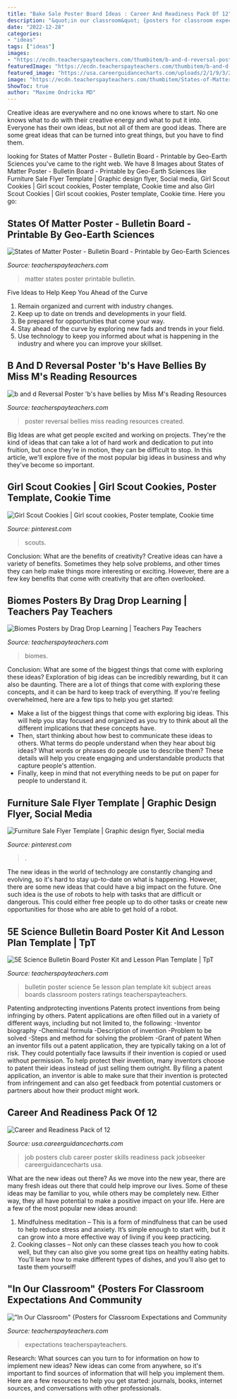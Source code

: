```yaml
---
title: "Bake Sale Poster Board Ideas : Career And Readiness Pack Of 12"
description: "&quot;in our classroom&quot; {posters for classroom expectations and community"
date: "2022-12-28"
categories:
- "ideas"
tags: ["ideas"]
images:
- "https://ecdn.teacherspayteachers.com/thumbitem/b-and-d-reversal-poster-b-s-have-bellies--3760962-1563364996/original-3760962-2.jpg"
featuredImage: "https://ecdn.teacherspayteachers.com/thumbitem/b-and-d-reversal-poster-b-s-have-bellies--3760962-1563364996/original-3760962-2.jpg"
featured_image: "https://usa.careerguidancecharts.com/uploads/2/1/9/3/21932676/s982962719247397028_p21_i8_w1790.jpeg"
image: "https://ecdn.teacherspayteachers.com/thumbitem/States-of-Matter-Poster-Bulletin-Board-Printable-2735681-1500873533/original-2735681-1.jpg"
ShowToc: true
author: "Maxime Ondricka MD"
---
```



Creative ideas are everywhere and no one knows where to start. No one knows what to do with their creative energy and what to put it into. Everyone has their own ideas, but not all of them are good ideas. There are some great ideas that can be turned into great things, but you have to find them.

	

		
looking for States of Matter Poster - Bulletin Board - Printable by Geo-Earth Sciences you've came to the right web. We have 8 Images about States of Matter Poster - Bulletin Board - Printable by Geo-Earth Sciences like Furniture Sale Flyer Template | Graphic design flyer, Social media, Girl Scout Cookies | Girl scout cookies, Poster template, Cookie time and also Girl Scout Cookies | Girl scout cookies, Poster template, Cookie time. Here you go:
		
    
## States Of Matter Poster - Bulletin Board - Printable By Geo-Earth Sciences

<img loading=lazy src="https://ecdn.teacherspayteachers.com/thumbitem/States-of-Matter-Poster-Bulletin-Board-Printable-2735681-1500873533/original-2735681-1.jpg" onerror="this.onerror=null;this.src='https://tse4.mm.bing.net/th?id=OIP.CAOlgIRSByJv0ZXMIJLNNQAAAA&amp;pid=15.1';" alt="States of Matter Poster - Bulletin Board - Printable by Geo-Earth Sciences">

_Source: teacherspayteachers.com_

>matter states poster printable bulletin. 

	

Five Ideas to Help Keep You Ahead of the Curve
1. Remain organized and current with industry changes.
2. Keep up to date on trends and developments in your field.
3. Be prepared for opportunities that come your way.
4. Stay ahead of the curve by exploring new fads and trends in your field.
5. Use technology to keep you informed about what is happening in the industry and where you can improve your skillset.

    
## B And D Reversal Poster &#039;b&#039;s Have Bellies By Miss M&#039;s Reading Resources

<img loading=lazy src="https://ecdn.teacherspayteachers.com/thumbitem/b-and-d-reversal-poster-b-s-have-bellies--3760962-1563364996/original-3760962-2.jpg" onerror="this.onerror=null;this.src='https://tse4.mm.bing.net/th?id=OIP.pMvh1EDK-aVYgqGe2iZPcAAAAA&amp;pid=15.1';" alt="b and d Reversal Poster &#039;b&#039;s have bellies by Miss M&#039;s Reading Resources">

_Source: teacherspayteachers.com_

>poster reversal bellies miss reading resources created. 

	

Big Ideas are what get people excited and working on projects. They're the kind of ideas that can take a lot of hard work and dedication to put into fruition, but once they're in motion, they can be difficult to stop. In this article, we'll explore five of the most popular big ideas in business and why they've become so important.

    
## Girl Scout Cookies | Girl Scout Cookies, Poster Template, Cookie Time

<img loading=lazy src="https://i.pinimg.com/736x/93/c7/b1/93c7b1897dd78e7f3d5f32e5485df34d.jpg" onerror="this.onerror=null;this.src='https://tse3.mm.bing.net/th?id=OIP.-CIIX6xI6mx_Tw8Cf4q3hgAAAA&amp;pid=15.1';" alt="Girl Scout Cookies | Girl scout cookies, Poster template, Cookie time">

_Source: pinterest.com_

>scouts. 

	

Conclusion: What are the benefits of creativity?
Creative ideas can have a variety of benefits. Sometimes they help solve problems, and other times they can help make things more interesting or exciting. However, there are a few key benefits that come with creativity that are often overlooked.

    
## Biomes Posters By Drag Drop Learning | Teachers Pay Teachers

<img loading=lazy src="https://ecdn.teacherspayteachers.com/thumbitem/Coral-Reef-2395921-1538447953/original-2395921-1.jpg" onerror="this.onerror=null;this.src='https://tse2.mm.bing.net/th?id=OIP.a9R5Yk-OWFc_a3GGYyq1JwAAAA&amp;pid=15.1';" alt="Biomes Posters by Drag Drop Learning | Teachers Pay Teachers">

_Source: teacherspayteachers.com_

>biomes. 

	

Conclusion: What are some of the biggest things that come with exploring these ideas?
Exploration of big ideas can be incredibly rewarding, but it can also be daunting. There are a lot of things that come with exploring these concepts, and it can be hard to keep track of everything. If you're feeling overwhelmed, here are a few tips to help you get started: 
- Make a list of the biggest things that come with exploring big ideas. This will help you stay focused and organized as you try to think about all the different implications that these concepts have. 
- Then, start thinking about how best to communicate these ideas to others. What terms do people understand when they hear about big ideas? What words or phrases do people use to describe them? These details will help you create engaging and understandable products that capture people's attention. 
- Finally, keep in mind that not everything needs to be put on paper for people to understand it.

    
## Furniture Sale Flyer Template | Graphic Design Flyer, Social Media

<img loading=lazy src="https://i.pinimg.com/736x/b0/8d/06/b08d062660c2b4990faa46ed2dca320c.jpg" onerror="this.onerror=null;this.src='https://tse3.mm.bing.net/th?id=OIP.amjLYMszeM4j0HmZ164UswHaKC&amp;pid=15.1';" alt="Furniture Sale Flyer Template | Graphic design flyer, Social media">

_Source: pinterest.com_

>. 

	

The new ideas in the world of technology are constantly changing and evolving, so it's hard to stay up-to-date on what is happening. However, there are some new ideas that could have a big impact on the future. One such idea is the use of robots to help with tasks that are difficult or dangerous. This could either free people up to do other tasks or create new opportunities for those who are able to get hold of a robot.

    
## 5E Science Bulletin Board Poster Kit And Lesson Plan Template | TpT

<img loading=lazy src="https://ecdn.teacherspayteachers.com/thumbitem/5E-Lesson-Bulletin-Board-Poster-Set-and-Lesson-Plan-Template-3713387-1564057821/original-3713387-1.jpg" onerror="this.onerror=null;this.src='https://tse2.mm.bing.net/th?id=OIP.Vod8Pl3m8nB3c1gbnPjvxAAAAA&amp;pid=15.1';" alt="5E Science Bulletin Board Poster Kit and Lesson Plan Template | TpT">

_Source: teacherspayteachers.com_

>bulletin poster science 5e lesson plan template kit subject areas boards classroom posters ratings teacherspayteachers. 

	

Patenting andprotecting inventions
Patents protect inventions from being infringing by others. Patent applications are often filled out in a variety of different ways, including but not limited to, the following: 
-Inventor biography 
-Chemical formula 
-Description of invention 
-Problem to be solved 
-Steps and method for solving the problem 
-Grant of patent 
When an inventor fills out a patent application, they are typically taking on a lot of risk. They could potentially face lawsuits if their invention is copied or used without permission. To help protect their invention, many inventors choose to patent their ideas instead of just selling them outright. By filing a patent application, an inventor is able to make sure that their invention is protected from infringement and can also get feedback from potential customers or partners about how their product might work.

    
## Career And Readiness Pack Of 12

<img loading=lazy src="https://usa.careerguidancecharts.com/uploads/2/1/9/3/21932676/s982962719247397028_p21_i8_w1790.jpeg" onerror="this.onerror=null;this.src='https://tse2.mm.bing.net/th?id=OIP.8ZNMMSFIr28nIgQYq8Vv1AHaKZ&amp;pid=15.1';" alt="Career and Readiness Pack of 12">

_Source: usa.careerguidancecharts.com_

>job posters club career poster skills readiness pack jobseeker careerguidancecharts usa. 

	

What are the new ideas out there?
As we move into the new year, there are many fresh ideas out there that could help improve our lives. Some of these ideas may be familiar to you, while others may be completely new. Either way, they all have potential to make a positive impact on your life. Here are a few of the most popular new ideas around: 
1. Mindfulness meditation – This is a form of mindfulness that can be used to help reduce stress and anxiety. It’s simple enough to start with, but it can grow into a more effective way of living if you keep practicing. 
2. Cooking classes – Not only can these classes teach you how to cook well, but they can also give you some great tips on healthy eating habits. You’ll learn how to make different types of dishes, and you’ll also get to taste them yourself!

    
## &quot;In Our Classroom&quot; {Posters For Classroom Expectations And Community

<img loading=lazy src="https://ecdn.teacherspayteachers.com/thumbitem/In-Our-Classroom-Posters-for-Classroom-Expectations-and-Community-Building-049838900-1378224600-1501000551/original-859268-2.jpg" onerror="this.onerror=null;this.src='https://tse4.mm.bing.net/th?id=OIP.zJNirNG_IWN-lWxdMkVUdgAAAA&amp;pid=15.1';" alt="&quot;In Our Classroom&quot; {Posters for Classroom Expectations and Community">

_Source: teacherspayteachers.com_

>expectations teacherspayteachers. 

	

Research: What sources can you turn to for information on how to implement new ideas?
New ideas can come from anywhere, so it's important to find sources of information that will help you implement them. Here are a few resources to help you get started: journals, books, internet sources, and conversations with other professionals.

